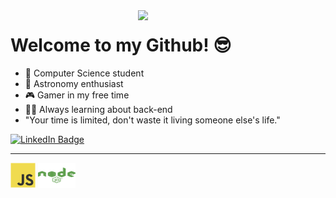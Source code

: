 <img src = "giphy.gif" width = "300px" align = "right">

# Welcome to my Github! 😎

- 📘 Computer Science student
- 🚀 Astronomy enthusiast
- 🎮 Gamer in my free time
- 👩‍💻 Always learning about back-end
- "Your time is limited, don't waste it living someone else's life."
 <div id="badges">
  <a href = "https://www.linkedin.com/in/jhonatta-santos/">
    <img src="https://img.shields.io/badge/LinkedIn-blue?style=for-the-badge&logo=linkedin&logoColor=white" alt="LinkedIn Badge"/>
  </a>
</div>


---
<div>
  <img src = "https://github.com/devicons/devicon/blob/master/icons/javascript/javascript-original.svg"  width="40" height="40">
  <img src = "https://github.com/devicons/devicon/blob/master/icons/nodejs/nodejs-plain-wordmark.svg" width="60" height="40">
</div>
